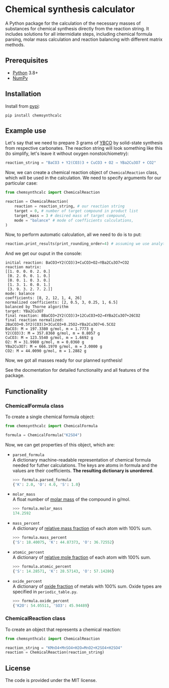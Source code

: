 # Chemical synthesis calculator
A Python package for the calculation of the necessary masses of substances for chemical synthesis directly from the reaction string. It includes solutions for all intermidiate steps, including chemical formula parsing, molar mass calculation and reaction balancing with different matrix methods.

## Prerequisites
* [Python](https://www.python.org/downloads/) 3.8+
* [NumPy](https://numpy.org/)

## Installation
Install from [pypi](https://pypi.org/):

`pip install chemsynthcalc`

## Example use
Let's say that we need to prepare 3 grams of [YBCO](https://en.wikipedia.org/wiki/Yttrium_barium_copper_oxide) by solid-state synthesis from respective carbonates. The reaction string will look something like this (to simplify, let's leave it without oxygen nonstoichiometry):

```Python
reaction_string = "BaCO3 + Y2(CO3)3 + CuCO3 + O2 → YBa2Cu3O7 + CO2"
```

Now, we can create a chemical reaction object of `ChemicalReaction` class, which will be used in the calculation. We need to specify arguments for our particular case:
```Python
from chemsynthcalc import ChemicalReaction

reaction = ChemicalReaction(
    reaction = reaction_string, # our reaction string
    target = 0, # number of target compound in product list
    target_mass = 3 # desired mass of target compound,
    mode = "balance" # mode of coefficients calculations,
)
```

Now, to perform automatic calculation, all we need to do is to put:
```Python
reaction.print_results(print_rounding_order=4) # assuming we use analytical balances with 4 digits presicion
```

And we get our ouput in the console:
```
initial reaction: BaCO3+Y2(CO3)3+CuCO3+O2→YBa2Cu3O7+CO2
reaction matrix:
[[1. 0. 0. 0. 2. 0.]
 [0. 2. 0. 0. 1. 0.]
 [0. 0. 1. 0. 3. 0.]
 [1. 3. 1. 0. 0. 1.]
 [3. 9. 3. 2. 7. 2.]]
mode: balance
coefficients: [8, 2, 12, 1, 4, 26]
normalized coefficients: [2, 0.5, 3, 0.25, 1, 6.5]
balanced by Thorne algorithm
target: YBa2Cu3O7
final reaction: 8BaCO3+2Y2(CO3)3+12CuCO3+O2→4YBa2Cu3O7+26CO2
final reaction normalized: 2BaCO3+0.5Y2(CO3)3+3CuCO3+0.25O2→YBa2Cu3O7+6.5CO2
BaCO3: M = 197.3380 g/mol, m = 1.7773 g
Y2(CO3)3: M = 357.8360 g/mol, m = 0.8057 g
CuCO3: M = 123.5540 g/mol, m = 1.6692 g
O2: M = 31.9980 g/mol, m = 0.0360 g
YBa2Cu3O7: M = 666.1970 g/mol, m = 3.0000 g
CO2: M = 44.0090 g/mol, m = 1.2882 g
```
Now, we got all masses ready for our planned synthesis!

See the docmentation for detailed functionality and all features of the package.

## Functionality
### ChemicalFormula class
To create a single chemical formula object: 
```Python
from chemsynthcalc import ChemicalFormula

formula = ChemicalFormula("K2SO4")
```
Now, we can get properties of this object, which are:

* `parsed_formula`  
  A dictionary machine-readable representation of chemical formula needed for futher calculations. The keys are atoms in formula and the values are their coefficients. **The resulting dictionary is unordered**.
  ```Python
  >>> formula.parsed_formula
  {'K': 2.0, 'O': 4.0, 'S': 1.0}
  ```
* `molar_mass`  
  A float number of [molar mass](https://en.wikipedia.org/wiki/Molar_mass) of the compound in g/mol.
  ```Python
  >>> formula.molar_mass
  174.2592
  ```
* `mass_percent`  
  A dictionary of [relative mass fraction](https://en.wikipedia.org/wiki/Mass_fraction_(chemistry)) of each atom with 100% sum.
  ```Python
  >>> formula.mass_percent
  {'S': 18.40075, 'K': 44.87373, 'O': 36.72552}
  ```
* `atomic_percent`  
  A dictionary of [relative mole fraction](https://en.wikipedia.org/wiki/Mole_fraction) of each atom with 100% sum.
  ```Python
  >>> formula.atomic_percent
  {'S': 14.28571, 'K': 28.57143, 'O': 57.14286}
  ```
* `oxide_percent`  
  A dictionary of [oxide fraction](https://d32ogoqmya1dw8.cloudfront.net/files/introgeo/studio/examples/minex02.pdf) of metals with 100% sum. Oxide types are specified in `periodic_table.py`.
  ```Python
  >>> formula.oxide_percent
  {'K2O': 54.05511, 'SO3': 45.94489}
  ```
### ChemicalReaction class
To create an object that represents a chemical reaction:
```Python
from chemsynthcalc import ChemicalReaction

reaction_string = "KMnO4+MnSO4+H2O=MnO2+K2SO4+H2SO4"
reaction = ChemicalReaction(reaction_string)
```
## License
The code is provided under the MIT license.

